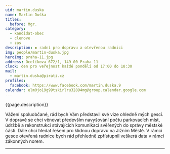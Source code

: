 ```yaml
---
uid: martin.duska
name: Martin Duška
titles:
  before: Mgr.
category:
  - kandidat-obec
  - clenove
  - zas
description: ▪ radní pro dopravu a otevřenou radnici
img: people/martin-duska.jpg
heroImg: praha-11.jpg
address: Ocelíkova 672/1, 149 00 Praha 11
clock: den pro veřejnost každé pondělí od 17:00 do 18:30
mail:
  - martin.duska@pirati.cz
profiles:
  facebook: https://www.facebook.com/martin.duska.9
calendar: elm0jo19g99tskirlru32894mg@group.calendar.google.com
---
```


{{page.description}}

Vážení spoluobčané, rád bych Vám představil své vize ohledně mých gescí. V dopravě se chci věnovat především navyšování počtu parkovacích míst, údržbě a rekonstrukci stávajících komunikací svěřených do správy městské části. Dále chci hledat řešení pro klidnou dopravu na Jižním Městě. V rámci gesce otevřená radnice bych rád přehledně zpřístupnil veškerá data v rámci zákonných norem.

---
